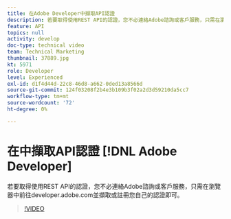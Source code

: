 ```yaml
---
title: 在Adobe Developer中擷取API認證
description: 若要取得使用REST API的認證，您不必連絡Adobe諮詢或客戶服務，只需在瀏覽器中前往developer.adobe.com並擷取或註冊您自己的認證即可。
feature: API
topics: null
activity: develop
doc-type: technical video
team: Technical Marketing
thumbnail: 37889.jpg
kt: 5971
role: Developer
level: Experienced
exl-id: d1f4d44d-22c8-46d8-a662-0ded13a8566d
source-git-commit: 124f03208f2b4e3b109b3f02a2d3d59210da5cc7
workflow-type: tm+mt
source-wordcount: '72'
ht-degree: 0%

---
```


# 在中擷取API認證 [!DNL Adobe Developer]

若要取得使用REST API的認證，您不必連絡Adobe諮詢或客戶服務，只需在瀏覽器中前往developer.adobe.com並擷取或註冊您自己的認證即可。

>[!VIDEO](https://video.tv.adobe.com/v/37889/?quality=12&learn=on)
